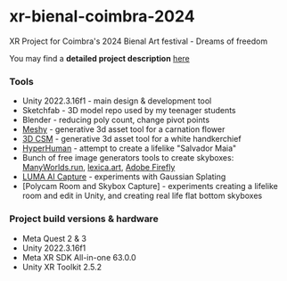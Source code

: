 # xr-bienal-coimbra-2024
XR Project for Coimbra's 2024 Bienal Art festival - Dreams of freedom

You may find a **detailed project description** [here](https://tiagomms.github.io/xr-portfolio/blog/xr-design-fellowship-module-08-assign/)

### Tools
- Unity 2022.3.16f1 - main design & development tool
- Sketchfab - 3D model repo used by my teenager students
- Blender - reducing poly count, change pivot points 
- [Meshy](https://app.meshy.ai/) - generative 3d asset tool for a carnation flower
- [3D CSM](https://www.csm.ai/) - generative 3d asset tool for a white handkerchief
- [HyperHuman](https://hyperhuman.deemos.com/) - attempt to create a lifelike "Salvador Maia"
- Bunch of free image generators tools to create skyboxes: [ManyWorlds.run](https://www.manyworlds.run/), [lexica.art](https://lexica.art/), [Adobe Firefly](https://firefly.adobe.com/)
- [LUMA AI Capture](https://lumalabs.ai/dashboard/captures) - experiments with Gaussian Splating
- [Polycam Room and Skybox Capture] - experiments creating a lifelike room and edit in Unity, and creating real life flat bottom skyboxes

### Project build versions & hardware
- Meta Quest 2 & 3
- Unity 2022.3.16f1
- Meta XR SDK All-in-one 63.0.0
- Unity XR Toolkit 2.5.2

